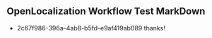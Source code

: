 ## OpenLocalization Workflow Test MarkDown

* 2c67f986-396a-4ab8-b5fd-e9af419ab089 
thanks!



<!--HONumber=Jan16_HO4-->
